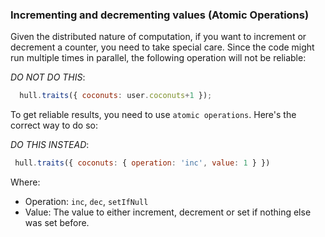 ### Incrementing and decrementing values (Atomic Operations)

Given the distributed nature of computation, if you want to increment or decrement a counter, you need to take special care. Since the code might run multiple times in parallel, the following operation will not be reliable:

_DO NOT DO THIS_:

```javascript
  hull.traits({ coconuts: user.coconuts+1 });
```

To get reliable results, you need to use `atomic operations`. Here's the correct way to do so:

_DO THIS INSTEAD_:

```javascript
 hull.traits({ coconuts: { operation: 'inc', value: 1 } })
```

Where:
- Operation: `inc`, `dec`, `setIfNull`
- Value: The value to either increment, decrement or set if nothing else was set before.
